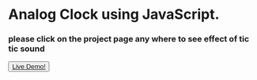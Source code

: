 # Analog Clock using JavaScript.

### please click on the project page any where to see effect of tic tic sound

<button><a href="https://pktherock.github.io/New-Analog-Clock/" target="_blank">Live Demo!</a></button>
